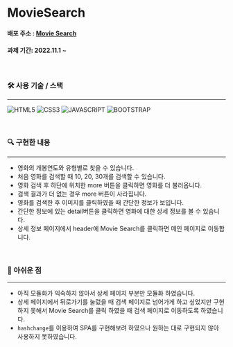 # MovieSearch

#### 배포 주소 : [Movie Search](https://omdb-searchmovie.netlify.app/)

#### 과제 기간: 2022.11.1 ~
<br />

### 🛠 사용 기술 / 스택
---

 ![HTML5](https://camo.githubusercontent.com/47d8237d822743a0389cd64dbeffce5220d3237fb6fc15f480df19cbd4d3cb77/68747470733a2f2f696d672e736869656c64732e696f2f62616467652f48544d4c352d4533344632363f7374796c653d666f722d7468652d6261646765266c6f676f3d48544d4c35266c6f676f436f6c6f723d7768697465) ![CSS3](https://camo.githubusercontent.com/cb4472f9af9977db27f95300d3802acf99b3bd55e5596fe944be773754ddb6b2/68747470733a2f2f696d672e736869656c64732e696f2f62616467652f435353332d3135373242363f7374796c653d666f722d7468652d6261646765266c6f676f3d43535333266c6f676f436f6c6f723d7768697465) ![JAVASCRIPT](https://camo.githubusercontent.com/4d1500c724fa48565881170551b0c13bd6fbd6686879934bea3a4836564a7e09/68747470733a2f2f696d672e736869656c64732e696f2f62616467652f4a6176617363726970742d4537444631453f7374796c653d666f722d7468652d6261646765266c6f676f3d4a617661536372697074266c6f676f436f6c6f723d626c61636b) ![BOOTSTRAP](https://camo.githubusercontent.com/fcc60c297862de0065eea77e3073ee60b085a24dbce0b4a7a683e932516d8b3d/68747470733a2f2f696d672e736869656c64732e696f2f62616467652f426f6f7473747261702d3739353242333f7374796c653d666f722d7468652d6261646765266c6f676f3d426f6f747374726170266c6f676f436f6c6f723d7768697465)

<br />

 ### 🔍 구현한 내용
 ---

 - 영화의 개봉연도와 유형별로 찾을 수 있습니다.
 - 처음 영화를 검색할 때 10, 20, 30개를 검색할 수 있습니다.
 - 영화 검색 후 하단에 위치한 more 버튼을 클릭하면 영화를 더 불러옵니다.
 - 검색 결과가 더 없는 경우 more 버튼이 사라집니다.
 - 영화를 검색한 후 이미지를 클릭하였을 때 간단한 정보가 보입니다.
 - 간단한 정보에 있는 detail버튼을 클릭하면 영화에 대한 상세 정보를 볼 수 있습니다.
 - 상세 정보 페이지에서 header에 Movie Search를 클릭하면 메인 페이지로 이동합니다.

 <br />

 ### 🔖 아쉬운 점
 ---

 - 아직 모듈화가 익숙하지 않아서 상세 페이지 부분만 모듈화 하였습니다.
 - 상세 페이지에서 뒤로가기를 눌렀을 때 검색 페이지로 넘어가게 하고 싶었지만 구현하지 못해서 Movie Search를 클릭 하였을 때 검색 페이지로 이동하도록 하였습니다.
 - `hashchange`를 이용하여 SPA를 구현해보려 하였으나 원하는 대로 구현되지 않아 사용하지 못하였습니다.
